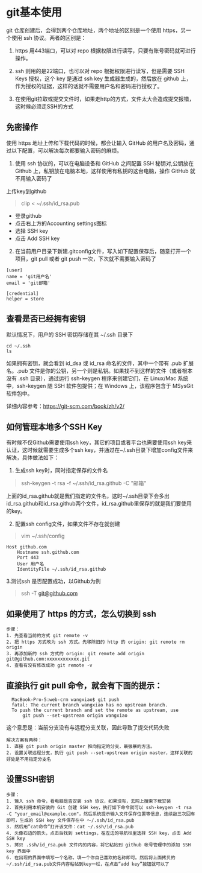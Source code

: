 # git基本使用

git 仓库创建后，会得到两个仓库地址，两个地址的区别是一个使用 https，另一个使用 ssh 协议。两者的区别是：

1. https 用443端口，可以对 repo 根据权限进行读写，只要有账号密码就可进行操作。

2. ssh 则用的是22端口，也可以对 repo 根据权限进行读写，但是需要 SSH Keys 授权，这个 key 是通过 ssh key 生成器生成的，然后放在 github 上，作为授权的证据，这样的话就不需要用户名和密码进行授权了。

3. 在使用git拉取或提交文件时，如果走http的方式，文件太大会造成提交报错，这时候必须走SSH的方式

## 免密操作
使用 https 地址上传和下载代码的时候，都会让输入 GitHub 的用户名及密码，通过以下配置，可以解决每次都要输入密码的麻烦。
1. 使用 ssh 协议的，可以在电脑设备和 GitHub 之间配置 SSH 秘钥对,公钥放在 Github 上，私钥放在电脑本地，这样使用有私钥的这台电脑，操作 GitHub 就不用输入密码了

上传key到github

> clip < ~/.ssh/id_rsa.pub

* 登录github
* 点击右上方的Accounting settings图标
* 选择 SSH key
* 点击 Add SSH key

2. 在当前用户目录下新建.gitconfig文件，写入如下配置保存后，随意打开一个项目，git pull 或者 git push 一次，下次就不需要输入密码了
```
[user]
name = 'git用户名'
email = 'git邮箱'

[credential]
helper = store
```

## 查看是否已经拥有密钥
默认情况下，用户的 SSH 密钥存储在其 ~/.ssh 目录下

    cd ~/.ssh
    ls
    
如果拥有密钥，就会看到 id_dsa 或 id_rsa 命名的文件，其中一个带有 .pub 扩展名。.pub 文件是你的公钥，另一个则是私钥。如果找不到这样的文件（或者根本没有 .ssh 目录），通过运行 ssh-keygen 程序来创建它们，在 Linux/Mac 系统中，ssh-keygen 随 SSH 软件包提供；在 Windows 上，该程序包含于 MSysGit 软件包中。

详细内容参考：https://git-scm.com/book/zh/v2/

## 如何管理本地多个SSH Key
有时候不仅Github需要使用ssh key，其它的项目或者平台也需要使用ssh key来认证，这时候就需要生成多个ssh key，并通过在~/.ssh目录下增加config文件来解决，具体做法如下：
1. 生成ssh key时，同时指定保存的文件名
> ssh-keygen -t rsa -f ~/.ssh/id_rsa.github -C "邮箱"

上面的id_rsa.github就是我们指定的文件名，这时~/.ssh目录下会多出id_rsa.github和id_rsa.github两个文件，id_rsa.github里保存的就是我们要使用的key。

2. 配置ssh config文件，如果文件不存在就创建

> vim ~/.ssh/config

```
Host github.com
    Hostname ssh.github.com
    Port 443
    User 用户名
    IdentityFile ~/.ssh/id_rsa.github
```

3.测试ssh 是否配置成功，以Github为例

> ssh -T git@github.com

## 如果使用了 https 的方式，怎么切换到 ssh
 
    步骤：
    1. 先查看当前的方式 git remote -v
    2. 把 https 方式改为 ssh 方式。先移除旧的 http 的 origin: git remote rm origin
    3. 再添加新的 ssh 方式的 origin: git remote add origin git@github.com:xxxxxxxxxxxx.git
    4. 查看有没有修改成功 git remote -v
  
## 直接执行 git pull 命令，就会有下面的提示：

      MacBook-Pro-5:web-crm wangxiao$ git push
      fatal: The current branch wangxiao has no upstream branch.
      To push the current branch and set the remote as upstream, use
          git push --set-upstream origin wangxiao

这个意思是：当前分支没有与远程分支关联，因此导致了提交代码失败

    解决方案有两种：
    1. 直接 git push origin master 推向指定的分支，最强暴的方法。
    2. 设置关联远程分支，执行 git push --set-upstream origin master，这样关联的好处是不用指定分支名

## 设置SSH密钥

    步骤：
    1. 输入 ssh 命令，看电脑是否安装 ssh 协议，如果没有，去网上搜索下载安装
    2. 首先利用本机安装的 Git 创建 SSH key，执行如下命令就可以 ssh-keygen -t rsa -C "your_email@example.com"，然后系统提示输入文件保存位置等信息，连续敲三次回车即可，生成的 SSH key 文件保存在中 ～/.ssh/id_rsa.pub
    3. 然后用”cat命令”打开该文件：cat ~/.ssh/id_rsa.pub
    4. 头像右边的箭头，点击后找到 settings，在左边的导航栏里选择 SSH key，点击 Add SSH key 
    5. 拷贝 .ssh/id_rsa.pub 文件内的内容，将它粘帖到 github 帐号管理中的添加 SSH key 界面中
    6. 在出现的界面中填写一个名称，填一个你自己喜欢的名称即可。然后将上面拷贝的~/.ssh/id_rsa.pub文件内容粘帖到key一栏，在点击“add key”按钮就可以了

    
